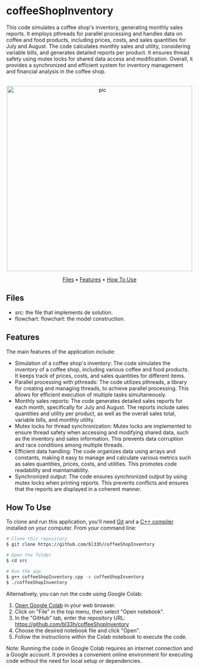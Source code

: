 # coffeeShopInventory
This code simulates a coffee shop's inventory, generating monthly sales reports. It employs pthreads for parallel processing and handles data on coffee and food products, including prices, costs, and sales quantities for July and August. The code calculates monthly sales and utility, considering variable bills, and generates detailed reports per product. It ensures thread safety using mutex locks for shared data access and modification. Overall, it provides a synchronized and efficient system for inventory management and financial analysis in the coffee shop.

<p align="center">
  <br>
  <img src="https://i.pinimg.com/originals/4c/74/87/4c74874a249702e462e15f488924ff18.gif" alt="pic" width="500">
  <br>
</p>
<p align="center" >
  <a href="#Files">Files</a> •
  <a href="#Features">Features</a> •
  <a href="#how-to-use">How To Use</a> 
</p>

## Files

- src: the file that implements de solution.
- flowchart: flowchart: the model construction.

## Features
The main features of the application include:
- Simulation of a coffee shop's inventory: The code simulates the inventory of a coffee shop, including various coffee and food products. It keeps track of prices, costs, and sales quantities for different items.
- Parallel processing with pthreads: The code utilizes pthreads, a library for creating and managing threads, to achieve parallel processing. This allows for efficient execution of multiple tasks simultaneously.
- Monthly sales reports: The code generates detailed sales reports for each month, specifically for July and August. The reports include sales quantities and utility per product, as well as the overall sales total, variable bills, and monthly utility.
- Mutex locks for thread synchronization: Mutex locks are implemented to ensure thread safety when accessing and modifying shared data, such as the inventory and sales information. This prevents data corruption and race conditions among multiple threads.
- Efficient data handling: The code organizes data using arrays and constants, making it easy to manage and calculate various metrics such as sales quantities, prices, costs, and utilities. This promotes code readability and maintainability.
- Synchronized output: The code ensures synchronized output by using mutex locks when printing reports. This prevents conflicts and ensures that the reports are displayed in a coherent manner.


## How To Use
To clone and run this application, you'll need [Git](https://git-scm.com) and a [C++ compiler](https://www.fdi.ucm.es/profesor/luis/fp/devtools/mingw.html) installed on your computer. From your command line:

```bash
# Clone this repository
$ git clone https://github.com/bl33h/coffeeShopInventory

# Open the folder
$ cd src

# Run the app
$ g++ coffeeShopInventory.cpp -o coffeeShopInventory
$ ./coffeeShopInventory
```

Alternatively, you can run the code using Google Colab:
1. [Open Google Colab](https://colab.research.google.com) in your web browser.
2. Click on "File" in the top menu, then select "Open notebook".
3. In the "GitHub" tab, enter the repository URL: https://github.com/bl33h/coffeeShopInventory
4. Choose the desired notebook file and click "Open".
5. Follow the instructions within the Colab notebook to execute the code.

Note: Running the code in Google Colab requires an internet connection and a Google account. It provides a convenient online environment for executing code without the need for local setup or dependencies.
